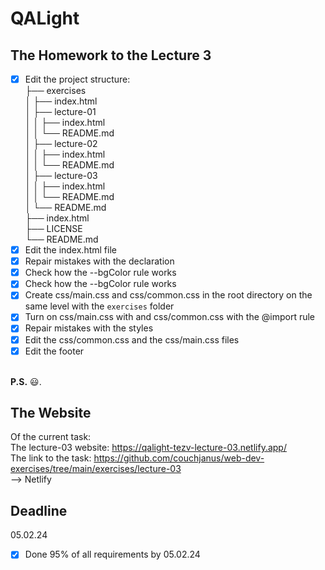 # QALight
## The Homework to the Lecture 3

- [x] Edit the project structure:<br>
├── exercises<br>
│   ├── index.html <br>
│   ├── lecture-01<br>
│   │   ├── index.html<br>
│   │   └── README.md<br>
│   ├── lecture-02<br>
│   │   ├── index.html<br>
│   │   └── README.md<br>
│   ├── lecture-03<br>
│   │   ├── index.html<br>
│   │   └── README.md<br>
│   └── README.md<br>
├── index.html<br>
├── LICENSE<br>
└── README.md<br>
- [x] Edit the index.html file <br>
- [x] Repair mistakes with the declaration<br>
- [x] Check how the --bgColor rule works<br>
- [x] Check how the --bgColor rule works<br>
- [x] Create css/main.css and css/common.css in the root directory on the same level with the `exercises` folder<br>
- [x] Turn on css/main.css with <link> and css/common.css with the @import rule <br>
- [x] Repair mistakes with the styles<br>
- [x] Edit the css/common.css and the css/main.css files
- [x] Edit the footer
<br><br>

**P.S.** 😃.

## The Website
Of the current task: <br>
The lecture-03 website: https://qalight-tezv-lecture-03.netlify.app/<br>
The link to the task: https://github.com/couchjanus/web-dev-exercises/tree/main/exercises/lecture-03
<br />
--> Netlify

## Deadline
05.02.24 <br />

- [x] Done 95% of all requirements by 05.02.24